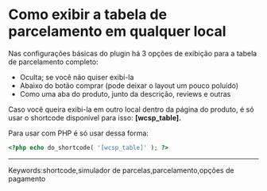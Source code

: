 # Como exibir a tabela de parcelamento em qualquer local

Nas configurações básicas do plugin há 3 opções de exibição para a tabela de parcelamento completo:

-   Oculta; se você não quiser exibi-la
-   Abaixo do botão comprar (pode deixar o layout um pouco poluído)
-   Como uma aba do produto, junto da descrição, reviews e outras

Caso você queira exibi-la em outro local dentro da página do produto, é só usar o shortcode disponível para isso: **\[****wcsp\_table\]****.**

Para usar com PHP é só usar dessa forma:

```php
<?php echo do_shortcode( '[wcsp_table]' ); ?>
```

___

Keywords:shortcode,simulador de parcelas,parcelamento,opções de pagamento